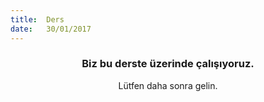 ```yaml
---
title:  Ders
date:   30/01/2017
---
```


### <center>Biz bu derste üzerinde çalışıyoruz.</center>
<center>Lütfen daha sonra gelin.</center>